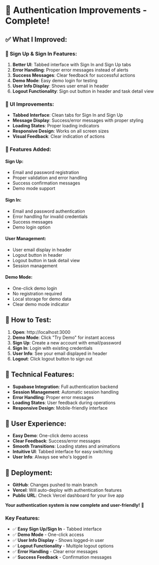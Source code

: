 # 🔐 **Authentication Improvements - Complete!**

## ✅ **What I Improved:**

### **🔧 Sign Up & Sign In Features:**
1. **Better UI**: Tabbed interface with Sign In and Sign Up tabs
2. **Error Handling**: Proper error messages instead of alerts
3. **Success Messages**: Clear feedback for successful actions
4. **Demo Mode**: Easy demo login for testing
5. **User Info Display**: Shows user email in header
6. **Logout Functionality**: Sign out button in header and task detail view

### **🎨 UI Improvements:**
- **Tabbed Interface**: Clean tabs for Sign In and Sign Up
- **Message Display**: Success/error messages with proper styling
- **Loading States**: Proper loading indicators
- **Responsive Design**: Works on all screen sizes
- **Visual Feedback**: Clear indication of actions

### **🚀 Features Added:**

#### **Sign Up:**
- Email and password registration
- Proper validation and error handling
- Success confirmation messages
- Demo mode support

#### **Sign In:**
- Email and password authentication
- Error handling for invalid credentials
- Success messages
- Demo login option

#### **User Management:**
- User email display in header
- Logout button in header
- Logout button in task detail view
- Session management

#### **Demo Mode:**
- One-click demo login
- No registration required
- Local storage for demo data
- Clear demo mode indicator

## 🎯 **How to Test:**

1. **Open**: http://localhost:3000
2. **Demo Mode**: Click "Try Demo" for instant access
3. **Sign Up**: Create a new account with email/password
4. **Sign In**: Login with existing credentials
5. **User Info**: See your email displayed in header
6. **Logout**: Click logout button to sign out

## 🔧 **Technical Features:**

- **Supabase Integration**: Full authentication backend
- **Session Management**: Automatic session handling
- **Error Handling**: Proper error messages
- **Loading States**: User feedback during operations
- **Responsive Design**: Mobile-friendly interface

## 📱 **User Experience:**

- **Easy Demo**: One-click demo access
- **Clear Feedback**: Success/error messages
- **Smooth Transitions**: Loading states and animations
- **Intuitive UI**: Tabbed interface for easy switching
- **User Info**: Always see who's logged in

## 🚀 **Deployment:**

- **GitHub**: Changes pushed to main branch
- **Vercel**: Will auto-deploy with authentication features
- **Public URL**: Check Vercel dashboard for your live app

**Your authentication system is now complete and user-friendly!** 🎉

### **Key Features:**
- ✅ **Easy Sign Up/Sign In** - Tabbed interface
- ✅ **Demo Mode** - One-click access
- ✅ **User Info Display** - Shows logged-in user
- ✅ **Logout Functionality** - Multiple logout options
- ✅ **Error Handling** - Clear error messages
- ✅ **Success Feedback** - Confirmation messages 